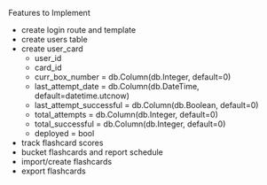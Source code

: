 Features to Implement
* create login route and template
* create users table
* create user_card
    * user_id
    * card_id
    * curr_box_number = db.Column(db.Integer, default=0)
    * last_attempt_date = db.Column(db.DateTime, default=datetime.utcnow)
    * last_attempt_successful = db.Column(db.Boolean, default=0)
    * total_attempts = db.Column(db.Integer, default=0)
    * total_successful = db.Column(db.Integer, default=0)
    * deployed = bool
* track flashcard scores
* bucket flashcards and report schedule
* import/create flashcards
* export flashcards
